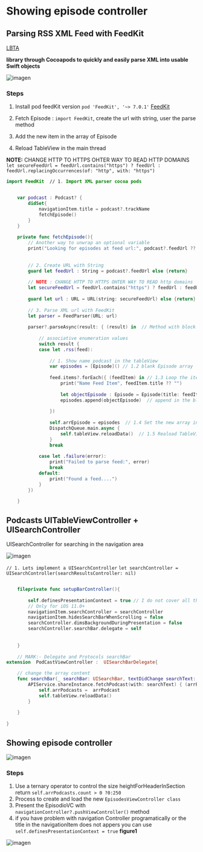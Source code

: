 # Showing episode controller

## Parsing RSS XML Feed with FeedKit
[LBTA](https://www.letsbuildthatapp.com/course_video?id=2532)  

**library through Cocoapods to quickly and easily parse XML into usable Swift objects**  

![imagen](../feature-Podcast-Episodes/assets/parsingRSSXMl.gif)  

### Steps
1. Install pod feedKit version `pod 'FeedKit', '~> 7.0.1'` 
[FeedKit](https://github.com/nmdias/FeedKit)  

2.  Fetch Episode : `import FeedKit`, create the url with string, user the parse method    
3. Add the new item in the array of Episode 
4. Reload TableView in the main thread  

**NOTE:** CHANGE HTTP TO HTTPS OHTER WAY TO READ HTTP DOMAINS  `let secureFeedUrl = feedUrl.contains("https") ? feedUrl : feedUrl.replacingOccurrences(of: "http", with: "https")`  

```swift 
import FeedKit  // 1. Import XML parser cocoa pods


    var podcast : Podcast? {
        didSet{
            navigationItem.title = podcast?.trackName
            fetchEpisode()
        }
    }
    
    private func fetchEpisode(){
        // Another way to unwrap an optional variable
        print("Looking for episodes at feed url:", podcast?.feedUrl ?? "")
        
        
        // 2. Create URL with String
        guard let feedUrl : String = podcast?.feedUrl else {return}
        
        // NOTE : CHANGE HTTP TO HTTPS OHTER WAY TO READ http domains
        let secureFeedUrl = feedUrl.contains("https") ? feedUrl : feedUrl.replacingOccurrences(of: "http", with: "https")
        
        guard let url : URL = URL(string: secureFeedUrl) else {return}
        
        // 3. Parse XML url with FeedKit
        let parser = FeedParser(URL: url)
        
        parser?.parseAsync(result: { (result) in  // Method with block result
            
            // associative enumeration values
            switch result {
            case let .rss(feed):
                
                // 1. Show name podcast in the tableView
                var episodes = [Episode]() // 1.2 blank Episode array
                
                feed.items?.forEach({ (feedItem) in // 1.3 Loop the items
                    print("Name Feed Item", feedItem.title ?? "")
                    
                    let objectEpisode : Episode = Episode(title: feedItem.title ?? "")
                    episodes.append(objectEpisode)  // append in the blank array
                    
                })
                
                self.arrEpisode = episodes  // 1.4 Set the new array in the general Array
                DispatchQueue.main.async {
                    self.tableView.reloadData()  // 1.5 Reaload TableView in the main Thread
                }
                break
                
            case let .failure(error):
                print("Failed to parse feed:", error)
                break
            default:
                print("Found a feed....")
            }
        })
        
    }
```

## Podcasts UITableViewController + UISearchController

UISearchController for searching in the navigation area  

![imagen](../master/assets/searchbar.gif)  


`// 1. Lets implement a UISearchController`
`let searchController = UISearchController(searchResultsController: nil)`


```swift

    fileprivate func setupBarController(){
        
        self.definesPresentationContext = true // I do not cover all the UITableViewController, show the navigationController
        // Only for iOS 11.0+
        navigationItem.searchController = searchController
        navigationItem.hidesSearchBarWhenScrolling = false
        searchController.dimsBackgroundDuringPresentation = false
        searchController.searchBar.delegate = self
        
        
    }
    
    // MARK:- Delegate and Protocols searchBar
extension  PodCastViewController :  UISearchBarDelegate{

    // change the array content
    func searchBar(_ searchBar: UISearchBar, textDidChange searchText: String) {     
        APIService.shareInstance.fetchPodcast(with: searchText) { (arrPodcast) in
            self.arrPodcasts =  arrPodcast
            self.tableView.reloadData()
        }
        
    }
    
}
```






##  Showing episode controller

![imagen](../feature-showingEpisodeController/assets/sketch1.gif)  

### Steps
1. Use a ternary operator to control the size heightForHeaderInSection return `self.arrPodcasts.count > 0 ?0:250`  
2. Process to create and load the new `EpisodesViewController class`    
3. Present the EpisodioVC  with `navigationController?.pushViewController()` method   
4. if you have problem with navigation Controller programatically or the title in the navigationItem does 
not appers you can use `self.definesPresentationContext = true` **figure1**  

![imagen](../feature-showingEpisodeController/assets/figure1.png)  


